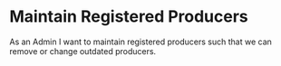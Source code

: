 # Maintain Registered Producers

As an Admin 
I want to maintain registered producers
such that we can remove or change outdated producers.
